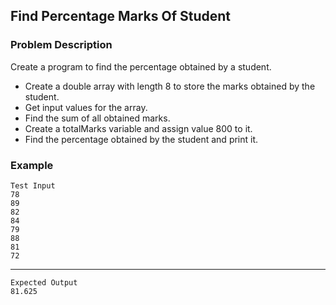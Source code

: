 ## Find Percentage Marks Of Student

### Problem Description
Create a program to find the percentage obtained by a student.

- Create a double array with length 8 to store the marks obtained by the student.
- Get input values for the array.
- Find the sum of all obtained marks.
- Create a totalMarks variable and assign value 800 to it.
- Find the percentage obtained by the student and print it.

### Example
    Test Input
    78
    89
    82
    84
    79
    88
    81
    72
------
    Expected Output
    81.625